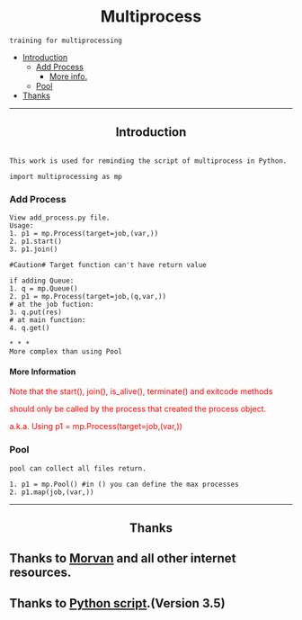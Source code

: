 <h1 align=center>Multiprocess</h1>


```
training for multiprocessing
```
* [Introduction](#overview)
    * [Add Process](#add)
        * [More info.](#ad_more)
    * [Pool](#pool)
* [Thanks](#tkx)

***

<h2 id='overview' align=center> Introduction </h2>

```

This work is used for reminding the script of multiprocess in Python.

import multiprocessing as mp

```

<h3 id='add'>Add Process</h3>

```
View add_process.py file.
Usage:
1. p1 = mp.Process(target=job,(var,))
2. p1.start()
3. p1.join()

#Caution# Target function can't have return value

if adding Queue:
1. q = mp.Queue()
2. p1 = mp.Process(target=job,(q,var,))
# at the job fuction:
3. q.put(res)
# at main function:
4. q.get()

* * *
More complex than using Pool
```
<h4 id='ad_more'>More Information</h4>
<font color=red>
Note that the start(), join(), is_alive(), terminate() and exitcode methods

should only be called by the process that created the process object.

a.k.a. Using p1 = mp.Process(target=job,(var,))

</font>

<h3 id='pool'>Pool</h3>

```
pool can collect all files return.

1. p1 = mp.Pool() #in () you can define the max processes
2. p1.map(job,(var,))

```

***
<h2 id="tkx" align=center> Thanks </h2>

## Thanks to [Morvan][1] and all other internet resources.
## Thanks to [Python script][2].(Version 3.5)
[1]:https://morvanzhou.github.io/ "Morvan"
[2]:https://docs.python.org/3.5/library/multiprocessing.html#module-multiprocessing "Python script"
